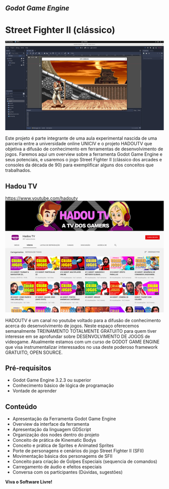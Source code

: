## _Godot Game Engine_
# Street Fighter II (clássico)

![Street Fighter 2](https://raw.githubusercontent.com/hadougamer/aula-streetfighter2/master/samples/sample-sf2-screen.png)

Este projeto é parte integrante de uma aula experimental nascida de uma parceria entre a universidade online UNICIV e o projeto HADOUTV que objetiva a difusão de conhecimento em ferramentas de desenvolvimento de jogos.
Faremos aqui um overview sobre a ferramenta Godot Game Engine e seus potenciais, e usaremos o jogo Street Fighter II (clássico dos arcades e consoles da década de 90) para exemplificar alguns dos conceitos que trabalhados.

## Hadou TV
https://www.youtube.com/hadoutv
![Street Fighter 2](https://raw.githubusercontent.com/hadougamer/aula-streetfighter2/master/samples/hadoutv-screen.png)

HADOUTV é um canal no youtube voltado para a difusão de conhecimento acerca do desenvolvimento de jogos. Neste espaço oferecemos semanalmente TREINAMENTO TOTALMENTE GRATUITO para quem tiver interesse em se aprofundar sobre DESENVOLVIMENTO DE JOGOS de videogame. Atualmente estamos com um curso de GODOT GAME ENGINE que visa instrumentalizar interessados no usa deste poderoso framework GRATUITO, OPEN SOURCE.

## Pré-requisitos
- Godot Game Engine 3.2.3 ou superior
- Conhecimento básico de lógica de programação
- Vontade de aprender

## Conteúdo
- Apresentação da Ferramenta Godot Game Engine
- Overview da interface da ferramenta
- Apresentação da linguagem GDScript
- Organização dos nodes dentro do projeto
- Conceito de prática de Kinematic Bodys
- Conceito e prática de Sprites e Animated Sprites
- Porte de personagens e cenários do jogo Street Fighter II (SFII)
- Movimentação básica dos personagems de SFII
- Conceito para criação de Golpes Especiais (sequencia de comandos)
- Carregamento de áudio e efeitos especiais
- Conversa com os participantes (Dúvidas, sugestões)

**Viva o Software Livre!**

[Godot Game Engine]: <https://godotengine.org>
[Street Fighter 2 Assets]: <https://www.spriters-resource.com/snes/supersf2>
[Mais Assets e Recursos]: <https://itch.io>